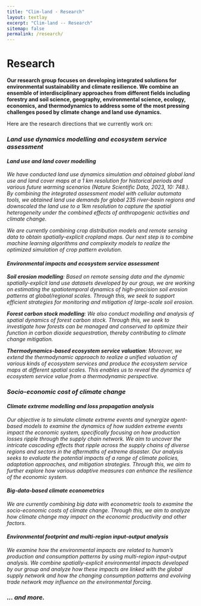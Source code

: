 ```yaml
---
title: "Clim-land - Research"
layout: textlay
excerpt: "Clim-land -- Research"
sitemap: false
permalink: /research/
---
```


# Research

**Our research group focuses on developing integrated solutions for environmental sustainability and climate resilience. We combine an ensemble of interdisciplinary approaches from different fields including forestry and soil science, geography, environmental science, ecology, economics, and thermodynamics to address some of the most pressing challenges posed by climate change and land use dynamics.**

Here are the research directions that we currently work on:

### <i>Land use dynamics modelling and ecosystem service assessment

#### Land use and land cover modelling

We have conducted land use dynamics simulation and obtained global land use and land cover maps at a 1 km resolution for historical periods and various future warming scenarios (Nature Scientific Data, 2023, 10: 748.). By combining the integrated assessment model with cellular automata tools, we obtained land use demands for global 235 river-basin regions and downscaled the land use to a 1km resolution to capture the spatial heterogeneity under the combined effects of anthropogenic activities and climate change.

We are currently combining crop distribution models and remote sensing data to obtain spatially-explicit cropland maps. Our next step is to combine machine learning algorithms and complexity models to realize the optimized simulation of crop pattern evolution.

#### Environmental impacts and ecosystem service assessment

**Soil erosion modelling**: Based on remote sensing data and the dynamic spatially-explicit land use datasets developed by our group, we are working on estimating the spatiotemporal dynamics of high-precision soil erosion patterns at global/regional scales. Through this, we seek to support efficient strategies for monitoring and mitigation of large-scale soil erosion.

**Forest carbon stock modelling**: We also conduct modelling and analysis of spatial dynamics of forest carbon stock. Through this, we seek to investigate how forests can be managed and conserved to optimize their function in carbon dioxide sequestration, thereby contributing to climate change mitigation. 

**Thermodynamics-based ecosystem service valuation**: Moreover, we extend the thermodynamic approach to realize a unified valuation of various kinds of ecosystem services and produce the ecosystem service maps at different spatial scales. This enables us to reveal the dynamics of ecosystem service value from a thermodynamic perspective.

### <i>Socio-economic cost of climate change

#### <i>Climate extreme modelling and loss propagation analysis

Our objective is to simulate climate extreme events and synergize agent-based models to examine the dynamics of how sudden extreme events impact the economic system, specifically focusing on how production losses ripple through the supply chain network. We aim to uncover the intricate cascading effects that ripple across the supply chains of diverse regions and sectors in the aftermaths of extreme disaster. Our analysis seeks to evaluate the potential impacts of a range of climate policies, adaptation approaches, and mitigation strategies. Through this, we aim to further explore how various adaptive measures can enhance the resilience of the economic system.

#### Big-data-based climate econometrics

We are currently combining big data with econometric tools to examine the socio-economic costs of climate change. Through this, we aim to analyze how climate change may impact on the economic productivity and other factors.

#### Environmental footprint and multi-region input-output analysis

We examine how the environmental impacts are related to human’s production and consumption patterns by using multi-region input-output analysis. We combine spatially-explicit environmental impacts developed by our group and analyze how these impacts are linked with the global supply network and how the changing consumption patterns and evolving trade network may influence on the environmental forcing.

### ... and more.
